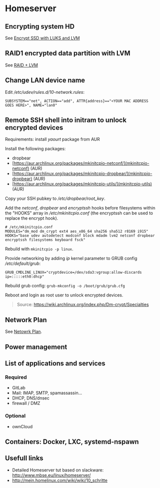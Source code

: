 # Homeserver


## Encrypting system HD

See [Encrypt SSD with LUKS and LVM](linux/encrypt_system_ssd.md)


## RAID1 encrypted data partition with LVM

See [RAID + LVM](linux/raid+lvm.md)



## Change LAN device name

Edit */etc/udev/rules.d/10-network.rules*:

```
SUBSYSTEM=="net", ACTION=="add", ATTR{address}=="<YOUR MAC ADDRESS GOES HERE>", NAME="lan0"
```


## Remote SSH shell into initram to unlock encrypted devices

Requirements: install *yaourt* package from AUR

Install the following packages:
- dropbear
- [https://aur.archlinux.org/packages/mkinitcpio-netconf/](mkinitcpio-netconf) (AUR)
- [https://aur.archlinux.org/packages/mkinitcpio-dropbear/](mkinitcpio-dropbear) (AUR)
- [https://aur.archlinux.org/packages/mkinitcpio-utils/](mkinitcpio-utils) (AUR)

Copy your SSH pubkey to */etc/dropbear/root_key*.

Add the *netconf*, *dropbear* and *encryptssh* hooks before filesystems within the "HOOKS" array in */etc/mkinitcpio.conf* (the encryptssh can be used to replace the encrypt hook).
```
# /etc/mkinitcpio.conf
MODULES="dm_mod dm_crypt ext4 aes_x86_64 sha256 sha512 r8169 i915"
HOOKS="base udev autodetect modconf block mdadm lvm2 netconf dropbear encryptssh filesystems keyboard fsck"
```

Rebuild with `mkinitcpio -p linux`.

Provide networking by adding *ip* kernel parameter to GRUB config */etc/default/grub*:
```
GRUB_CMDLINE_LINUX="cryptdevice=/dev/sda3:vgroup:allow-discards ip=:::::eth0:dhcp"
```

Rebuild grub config:
`grub-mkconfig -o /boot/grub/grub.cfg`

Reboot and login as root user to unlock encrypted devices.

> Source: https://wiki.archlinux.org/index.php/Dm-crypt/Specialties


## Network Plan

See [Netowrk Plan](network_plan.md).


## Power management



## List of applications and services

### Required
- GitLab 
- Mail: IMAP, SMTP, spamassassin...
- DHCP, DNS/dnsec
- firewall / DMZ

### Optional
- ownCloud


## Containers: Docker, LXC, systemd-nspawn


## Usefull links
- Detailed Homeserver tut based on slackware: http://www.mbse.eu/linux/homeserver/
- http://mein.homelinux.com/wiki/wiki/10_schritte



